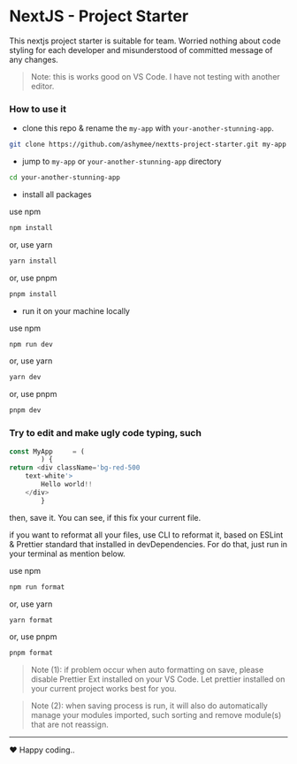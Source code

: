 # NextJS - Project Starter

This nextjs project starter is suitable for team. Worried nothing about code styling for each developer and misunderstood of committed message of any changes.

> Note: this is works good on VS Code. I have not testing with another editor.

### How to use it

- clone this repo & rename the `my-app` with `your-another-stunning-app`.

```bash
git clone https://github.com/ashymee/nextts-project-starter.git my-app
```

- jump to `my-app` or `your-another-stunning-app` directory

```bash
cd your-another-stunning-app
```

- install all packages

use npm

```bash
npm install
```
or, use yarn

```bash
yarn install
```

or, use pnpm

```bash
pnpm install
```

- run it on your machine locally

use npm

```bash
npm run dev
```
or, use yarn

```bash
yarn dev
```

or, use pnpm

```bash
pnpm dev
```

### Try to edit and make ugly code typing, such

```ts
const MyApp     = (
        ) {
return <div className='bg-red-500 
    text-white'>
        Hello world!!
    </div>
        }
```

then, save it. You can see, if this fix your current file.

if you want to reformat all your files, use CLI to reformat it, based on ESLint & Prettier standard that installed in devDependencies. For do that, just run in your terminal as mention below.

use npm

```bash
npm run format
```
or, use yarn

```bash
yarn format
```

or, use pnpm

```bash
pnpm format
```

> Note (1): if problem occur when auto formatting on save, please disable Prettier Ext installed on your VS Code. Let prettier installed on your current project works best for you.

> Note (2): when saving process is run, it will also do automatically manage your modules imported, such sorting and remove module(s) that are not reassign.

---

♥️ Happy coding..